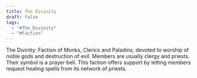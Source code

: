 ```yaml
---
title: The Divinity
draft: false
tags:
  - "#The_Divinity"
  - "#Faction"
---
```

  
The Divinity: Faction of Monks, Clerics and Paladins, devoted to worship of noble gods and destruction of evil. Members are usually clergy and priests. Their symbol is a prayer bell. This faction offers support by letting members request healing spells from its network of priests.
